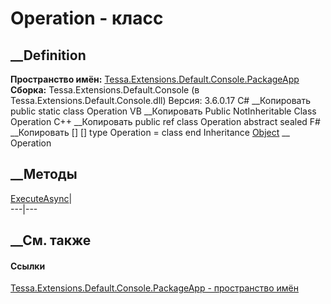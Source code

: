 # Operation - класс
##  __Definition
 **Пространство имён:**
[Tessa.Extensions.Default.Console.PackageApp](N_Tessa_Extensions_Default_Console_PackageApp.htm)  
 **Сборка:** Tessa.Extensions.Default.Console (в
Tessa.Extensions.Default.Console.dll) Версия: 3.6.0.17
C# __Копировать
     public static class Operation
VB __Копировать
     Public NotInheritable Class Operation
C++ __Копировать
     public ref class Operation abstract sealed
F# __Копировать
     [<AbstractClassAttribute>]
    [<SealedAttribute>]
    type Operation = class end
Inheritance
    [Object](https://learn.microsoft.com/dotnet/api/system.object) __ Operation
##  __Методы
[ExecuteAsync](M_Tessa_Extensions_Default_Console_PackageApp_Operation_ExecuteAsync.htm)|  
---|---  
## __См. также
#### Ссылки
[Tessa.Extensions.Default.Console.PackageApp - пространство
имён](N_Tessa_Extensions_Default_Console_PackageApp.htm)
